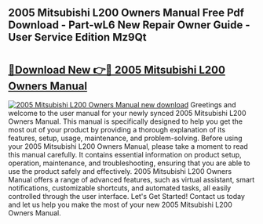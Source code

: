 ## 2005 Mitsubishi L200 Owners Manual Free Pdf Download - Part-wL6 New Repair Owner Guide - User Service Edition Mz9Qt

# <h2><a href="http://cf2285.oget.top/?id=2005+Mitsubishi+L200+Owners+Manual">🔗Download New 👉🔴 2005 Mitsubishi L200 Owners Manual</a></h2>

[![2005 Mitsubishi L200 Owners Manual new download](https://i.imgur.com/5g1atiW.png)](http://cf2285.oget.top/?id=2005+Mitsubishi+L200+Owners+Manual)
Greetings and welcome to the user manual for your newly synced 2005 Mitsubishi L200 Owners Manual. This manual is specifically designed to help you get the most out of your product by providing a thorough explanation of its features, setup, usage, maintenance, and problem-solving. Before using your 2005 Mitsubishi L200 Owners Manual, please take a moment to read this manual carefully. It contains essential information on product setup, operation, maintenance, and troubleshooting, ensuring that you are able to use the product safely and effectively. 2005 Mitsubishi L200 Owners Manual offers a range of advanced features, such as virtual assistant, smart notifications, customizable shortcuts, and automated tasks, all easily controlled through the user interface. Let's Get Started! Contact us today and let us help you make the most of your new 2005 Mitsubishi L200 Owners Manual.
